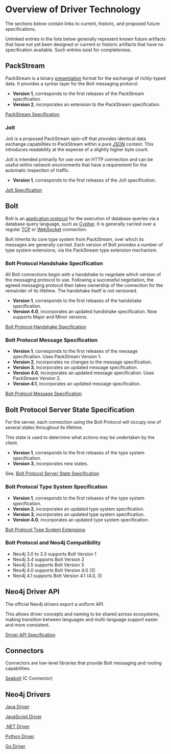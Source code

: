 # Overview of Driver Technology

The sections below contain links to current, historic, and proposed future specifications. 

Unlinked entries in the lists below generally represent known future artifacts that have not yet been designed or current or historic artifacts that have no specification available.
Such entries exist for completeness.


## PackStream

PackStream is a binary [presentation](https://en.wikipedia.org/wiki/Presentation_layer) format for the exchange of richly-typed data.
It provides a syntax layer for the Bolt messaging protocol.

- **Version 1**, corresponds to the first releases of the PackStream specification.
- **Version 2**, incorporates an extension to the PackStream specification.


[PackStream Specification](packstream/packstream-specification.md)


### Jolt

Jolt is a proposed PackStream spin-off that provides identical data exchange capabilities to PackStream within a pure [JSON](http://json.org/) context.
This introduces readability at the expense of a slightly higher byte count.

Jolt is intended primarily for use over an HTTP connection and can be useful within network environments that have a requirement for the automatic inspection of traffic.  

- **Version 1**, corresponds to the first releases of the Jolt specification.

[Jolt Specification](jolt/jolt-specification.md)


## Bolt

Bolt is an [application protocol](https://en.wikipedia.org/wiki/Application_layer) for the execution of database queries via a database query language, such as [Cypher](https://www.opencypher.org/).
It is generally carried over a regular [TCP](https://tools.ietf.org/html/rfc793) or [WebSocket](https://developer.mozilla.org/en-US/docs/Web/API/WebSockets_API) connection.

Bolt inherits its core type system from PackStream, over which its messages are generally carried.
Each version of Bolt provides a number of type system extensions, via the PackStream type extension mechanism.  

### Bolt Protocol Handshake Specification

All Bolt connections begin with a handshake to negotiate which version of the messaging protocol to use.
Following a successful negotiation, the agreed messaging protocol then takes ownership of the connection for the remainder of its lifetime.
The handshake itself is not versioned. 

* **Version 1**, corresponds to the first releases of the handshake specification.
* **Version 4.0**, incorporates an updated handshake specification. Now supports Major and Minor versions.

[Bolt Protocol Handshake Specification](bolt/bolt-protocol-handshake-specification.md)


### Bolt Protocol Message Specification

* **Version 1**, corresponds to the first releases of the message specification. Uses PackStream Version 1.
* **Version 2**, incorporates no changes to the message specification.
* **Version 3**, incorporates an updated message specification.
* **Version 4.0**, incorporates an updated message specification. Uses PackStream Version 2.
* **Version 4.1**, incorporates an updated message specification.

[Bolt Protocol Message Specification](bolt/bolt-protocol-message-specification.md)


## Bolt Protocol Server State Specification

For the server, each connection using the Bolt Protocol will occupy one of several states throughout its lifetime.

This state is used to determine what actions may be undertaken by the client.

* **Version 1**, corresponds to the first releases of the type system specification.
* **Version 3**, incorporates new states.

See, [Bolt Protocol Server State Specification](bolt-protocol-server-state-specification.md)


### Bolt Protocol Type System Specification

* **Version 1**, corresponds to the first releases of the type system specification.
* **Version 2**, incorporates an updated type system specification.
* **Version 3**, incorporates an updated type system specification.
* **Version 4.0**, incorporates an updated type system specification.

[Bolt Protocol Type System Extensions](types/bolt-type-system-extensions-v1.md)


### Bolt Protocol and Neo4j Compatibility

* Neo4j 3.0 to 3.3 supports Bolt Version 1
* Neo4j 3.4 supports Bolt Version 2
* Neo4j 3.5 supports Bolt Version 3
* Neo4j 4.0 supports Bolt Version 4.0 (3)
* Neo4j 4.1 supports Bolt Version 4.1 (4.0, 3)


## Neo4j Driver API

The official Neo4j drivers export a uniform API.

This allows driver concepts and naming to be shared across ecosystems, making transition between languages and multi-language support easier and more consistent.

[Driver API Specification](driver_api/driver-api-specification.md)


## Connectors

Connectors are low-level libraries that provide Bolt messaging and routing capabilities.

[Seabolt](connectors/seabolt.md) (C Connector)


## Neo4j Drivers

[Java Driver](https://github.com/neo4j/neo4j-java-driver)

[JavaScript Driver](https://github.com/neo4j/neo4j-javascript-driver)

[.NET Driver](https://github.com/neo4j/neo4j-dotnet-driver)

[Python Driver](https://github.com/neo4j/neo4j-python-driver)

[Go Driver](https://github.com/neo4j/neo4j-go-driver)

